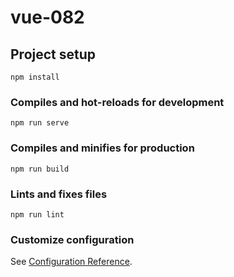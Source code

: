 # vue-082

## Project setup
```
npm install
```

### Compiles and hot-reloads for development
```
npm run serve
```

### Compiles and minifies for production
```
npm run build
```

### Lints and fixes files
```         
npm run lint
```

### Customize configuration
See [Configuration Reference](https://cli.vuejs.org/config/).
